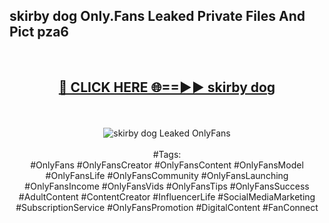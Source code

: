 <h2>skirby dog Only.Fans Leaked Private Files And Pict pza6</h2>
<br>
<div align="center">
<h2><a href="https://mediafiles.top/skirby_dog" rel="nofollow">🔴 CLICK HERE 🌐==►► skirby dog</a></h2>
<br>
<br>
<a href="https://mediafiles.top/skirby_dog" rel="nofollow" data-target="animated-image.originalLink"><img src="https://i.ibb.co.com/WyWwxjT/player-gif2.gif" alt="skirby dog Leaked OnlyFans" style="max-width: 100%; display: inline-block;" data-target="animated-image.originalImage"></a>
<br><br>
#Tags:
<br>
#OnlyFans #OnlyFansCreator #OnlyFansContent #OnlyFansModel #OnlyFansLife #OnlyFansCommunity #OnlyFansLaunching #OnlyFansIncome #OnlyFansVids #OnlyFansTips #OnlyFansSuccess #AdultContent #ContentCreator #InfluencerLife #SocialMediaMarketing #SubscriptionService #OnlyFansPromotion #DigitalContent #FanConnect
</div>
<br>